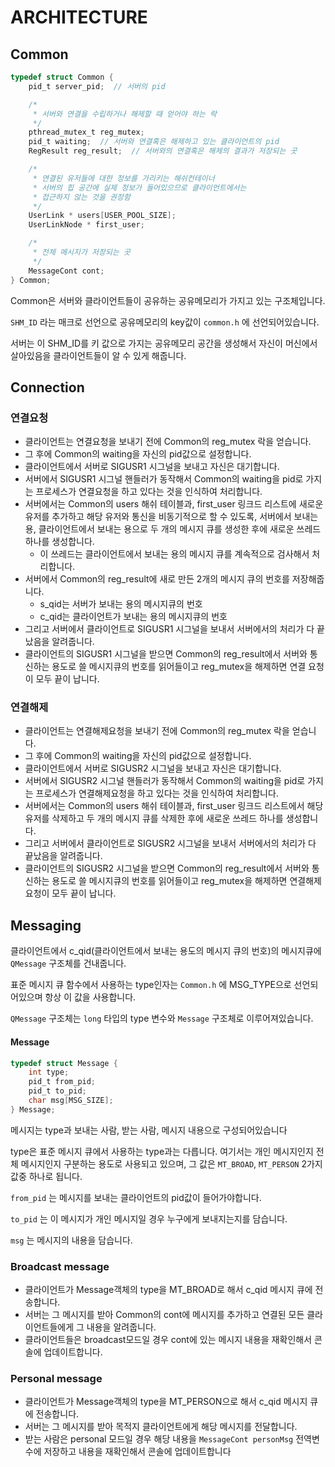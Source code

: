 # ARCHITECTURE

## Common

``` C
typedef struct Common {
    pid_t server_pid;  // 서버의 pid

    /*
     * 서버와 연결을 수립하거나 해제할 때 얻어야 하는 락
     */
    pthread_mutex_t reg_mutex;
    pid_t waiting;  // 서버와 연결혹은 해제하고 있는 클라이언트의 pid
    RegResult reg_result;  // 서버와의 연결혹은 해제의 결과가 저장되는 곳

    /*
     * 연결된 유저들에 대한 정보를 가리키는 해쉬컨테이너
     * 서버의 힙 공간에 실제 정보가 들어있으므로 클라이언트에서는
     * 접근하지 않는 것을 권장함
     */
    UserLink * users[USER_POOL_SIZE];
    UserLinkNode * first_user;

    /*
     * 전체 메시지가 저장되는 곳
     */
    MessageCont cont;
} Common;
```

Common은 서버와 클라이언트들이 공유하는 공유메모리가 가지고 있는 구조체입니다.

`SHM_ID` 라는 매크로 선언으로 공유메모리의 key값이 `common.h` 에 선언되어있습니다.

서버는 이 SHM_ID를 키 값으로 가지는 공유메모리 공간을 생성해서 자신이 머신에서 살아있음을 클라이언트들이 알 수 있게 해줍니다.

## Connection

### 연결요청

* 클라이언트는 연결요청을 보내기 전에 Common의 reg_mutex 락을 얻습니다.
* 그 후에 Common의 waiting을 자신의 pid값으로 설정합니다.
* 클라이언트에서 서버로 SIGUSR1 시그널을 보내고 자신은 대기합니다.
* 서버에서 SIGUSR1 시그널 핸들러가 동작해서 Common의 waiting을 pid로 가지는 프로세스가 연결요청을 하고 있다는 것을 인식하여 처리합니다.
* 서버에서는 Common의 users 해쉬 테이블과, first_user 링크드 리스트에 새로운 유저를 추가하고 해당 유저와 통신을 비동기적으로 할 수 있도록, 서버에서 보내는 용, 클라이언트에서 보내는 용으로 두 개의 메시지 큐를 생성한 후에 새로운 쓰레드 하나를 생성합니다.
  * 이 쓰레드는 클라이언트에서 보내는 용의 메시지 큐를 계속적으로 검사해서 처리합니다.
* 서버에서 Common의 reg_result에 새로 만든 2개의 메시지 큐의 번호를 저장해줍니다.
  * s_qid는 서버가 보내는 용의 메시지큐의 번호
  * c_qid는 클라이언트가 보내는 용의 메시지큐의 번호
* 그리고 서버에서 클라이언트로 SIGUSR1 시그널을 보내서 서버에서의 처리가 다 끝났음을 알려줍니다.
* 클라이언트의 SIGUSR1 시그널을 받으면 Common의 reg_result에서 서버와 통신하는 용도로 쓸 메시지큐의 번호를 읽어들이고 reg_mutex을 해제하면 연결 요청이 모두 끝이 납니다.

### 연결해제

* 클라이언트는 연결해제요청을 보내기 전에 Common의 reg_mutex 락을 얻습니다.
* 그 후에 Common의 waiting을 자신의 pid값으로 설정합니다.
* 클라이언트에서 서버로 SIGUSR2 시그널을 보내고 자신은 대기합니다.
* 서버에서 SIGUSR2 시그널 핸들러가 동작해서 Common의 waiting을 pid로 가지는 프로세스가 연결해제요청을 하고 있다는 것을 인식하여 처리합니다.
* 서버에서는 Common의 users 해쉬 테이블과, first_user 링크드 리스트에서 해당 유저를 삭제하고 두 개의 메시지 큐를 삭제한 후에 새로운 쓰레드 하나를 생성합니다.
* 그리고 서버에서 클라이언트로 SIGUSR2 시그널을 보내서 서버에서의 처리가 다 끝났음을 알려줍니다.
* 클라이언트의 SIGUSR2 시그널을 받으면 Common의 reg_result에서 서버와 통신하는 용도로 쓸 메시지큐의 번호를 읽어들이고 reg_mutex을 해제하면 연결해제 요청이 모두 끝이 납니다.

## Messaging

클라이언트에서 c_qid(클라이언트에서 보내는 용도의 메시지 큐의 번호)의 메시지큐에 `QMessage` 구조체를 건내줍니다.

표준 메시지 큐 함수에서 사용하는 type인자는 `Common.h` 에 MSG_TYPE으로 선언되어있으며 항상 이 값을 사용합니다.

`QMessage` 구조체는 `long` 타입의 type 변수와 `Message` 구조체로 이루어져있습니다.

#### Message

```C
typedef struct Message {
    int type;
    pid_t from_pid;
    pid_t to_pid;
    char msg[MSG_SIZE];
} Message;
```

메시지는 type과 보내는 사람, 받는 사람, 메시지 내용으로 구성되어있습니다

type은 표준 메시지 큐에서 사용하는 type과는 다릅니다. 여기서는 개인 메시지인지 전체 메시지인지 구분하는 용도로 사용되고 있으며, 그 값은 `MT_BROAD`, `MT_PERSON` 2가지 값중 하나로 됩니다.

`from_pid` 는 메시지를 보내는 클라이언트의 pid값이 들어가야합니다.

`to_pid` 는 이 메시지가 개인 메시지일 경우 누구에게 보내지는지를 담습니다.

`msg` 는 메시지의 내용을 담습니다.

### Broadcast message

* 클라이언트가 Message객체의 type을 MT_BROAD로 해서 c_qid 메시지 큐에 전송합니다.
* 서버는 그 메시지를 받아 Common의 cont에 메시지를 추가하고 연결된 모든 클라이언트들에게 그 내용을 알려줍니다.
* 클라이언트들은 broadcast모드일 경우 cont에 있는 메시지 내용을 재확인해서 콘솔에 업데이트합니다.

### Personal message

* 클라이언트가 Message객체의 type을 MT_PERSON으로 해서 c_qid 메시지 큐에 전송합니다.
* 서버는 그 메시지를 받아 목적지 클라이언트에게 해당 메시지를 전달합니다.
* 받는 사람은 personal 모드일 경우 해당 내용을 `MessageCont personMsg` 전역변수에 저장하고 내용을 재확인해서 콘솔에 업데이트합니다